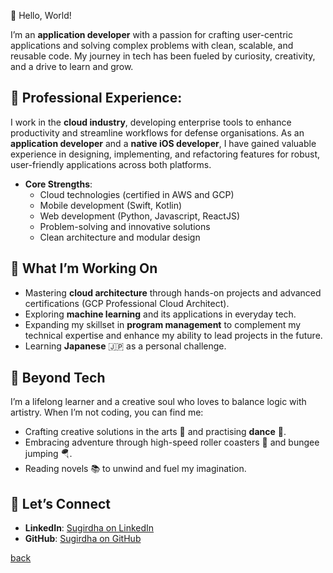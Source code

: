👋 Hello, World!

I’m an **application developer** with a passion for crafting user-centric applications and solving complex problems with clean, scalable, and reusable code. My journey in tech has been fueled by curiosity, creativity, and a drive to learn and grow.

## 🌟 Professional Experience:

I work in the **cloud industry**, developing enterprise tools to enhance productivity and streamline workflows for defense organisations. As an **application developer** and a **native iOS developer**, I have gained valuable experience in designing, implementing, and refactoring features for robust, user-friendly applications across both platforms.

- **Core Strengths**:
  - Cloud technologies (certified in AWS and GCP)
  - Mobile development (Swift, Kotlin)
  - Web development (Python, Javascript, ReactJS)
  - Problem-solving and innovative solutions
  - Clean architecture and modular design

## 🌱 What I’m Working On

- Mastering **cloud architecture** through hands-on projects and advanced certifications (GCP Professional Cloud Architect).
- Exploring **machine learning** and its applications in everyday tech.
- Expanding my skillset in **program management** to complement my technical expertise and enhance my ability to lead projects in the future.
- Learning **Japanese** 🇯🇵 as a personal challenge.

## 🎨 Beyond Tech

I’m a lifelong learner and a creative soul who loves to balance logic with artistry. When I’m not coding, you can find me:

- Crafting creative solutions in the arts 🎨 and practising **dance** 💃.
- Embracing adventure through high-speed roller coasters 🎢 and bungee jumping 🪂.
- Reading novels 📚 to unwind and fuel my imagination.

## 🔗 Let’s Connect

- **LinkedIn**: [Sugirdha on LinkedIn](https://www.linkedin.com/in/sugirdha/)
- **GitHub**: [Sugirdha on GitHub](https://github.com/Sugirdha)

[back](./)
